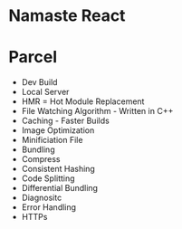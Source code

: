# Namaste React

# Parcel
- Dev Build
- Local Server
- HMR = Hot Module Replacement
- File Watching Algorithm - Written in C++
- Caching - Faster Builds 
- Image Optimization
- Minificiation File
- Bundling 
- Compress
- Consistent Hashing
- Code Splitting 
- Differential Bundling
- Diagnositc
- Error Handling
- HTTPs